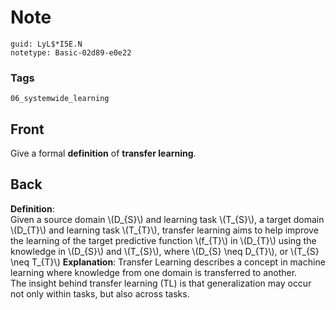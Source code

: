 # Note
```
guid: LyL$*I5E.N
notetype: Basic-02d89-e0e22
```

### Tags
```
06_systemwide_learning
```

## Front
Give a formal <b>definition</b> of <b>transfer learning</b>.

## Back
<div>
  <b>Definition</b>:
</div>
<div>
  Given a source domain \(D_{S}\) and learning task \(T_{S}\), a
  target domain \(D_{T}\) and learning task \(T_{T}\), transfer
  learning aims to help improve the learning of the target
  predictive function \(f_{T}\) in \(D_{T}\) using the knowledge in
  \(D_{S}\) and \(T_{S}\), where \(D_{S} \neq D_{T}\), or \(T_{S}
  \neq T_{T}\) <b>Explanation</b>: Transfer Learning describes a
  concept in machine learning where knowledge from one domain is
  transferred to another.
</div>
<div>
  The insight behind transfer learning (TL) is that generalization
  may occur not only within tasks, but also across tasks.
</div>

